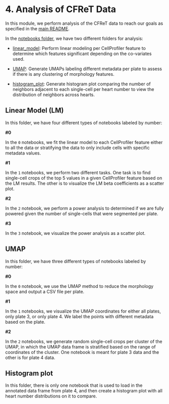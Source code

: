 # 4. Analysis of CFReT Data

In this module, we perform analysis of the CFReT data to reach our goals as specified in the [main README](../README.md).

In the [notebooks folder](./notebooks/), we have two different folders for analysis:

- [linear_model](./notebooks/linear_model/): Perform linear modeling per CellProfiler feature to determine which features significant depending on the co-variates used.

- [UMAP](./notebooks/UMAP/): Generate UMAPs labeling different metadata per plate to assess if there is any clustering of morphology features.

- [histogram_plot](./notebooks/histogram_plot/): Generate histogram plot comparing the number of neighbors adjacent to each single-cell per heart number to view the distribution of neighbors across hearts.

## Linear Model (LM)

In this folder, we have four different types of notebooks labeled by number:

**#0**

In the `0` notebooks, we fit the linear model to each CellProfiler feature either to all the data or stratifying the data to only include cells with specific metadata values.

**#1**

In the `1` notebooks, we perform two different tasks.
One task is to find single-cell crops of the top 5 values in a given CellProfiler feature based on the LM results.
The other is to visualize the LM beta coefficients as a scatter plot.

**#2**

In the `2` notebook, we perform a power analysis to determined if we are fully powered given the number of single-cells that were segmented per plate.

**#3**

In the `3` notebook, we visualize the power analysis as a scatter plot.

## UMAP

In this folder, we have three different types of notebooks labeled by number:

**#0**

In the `0` notebook, we use the UMAP method to reduce the morphology space and output a CSV file per plate.

**#1**

In the `1` notebooks, we visualize the UMAP coordinates for either all plates, only plate 3, or only plate 4.
We label the points with different metadata based on the plate.

**#2**

In the `2` notebooks, we generate random single-cell crops per cluster of the UMAP, in which the UMAP data frame is stratified based on the range of coordinates of the cluster.
One notebook is meant for plate 3 data and the other is for plate 4 data.

## Histogram plot

In this folder, there is only one notebook that is used to load in the annotated data frame from plate 4, and then create a histogram plot with all heart number distributions on it to compare.
